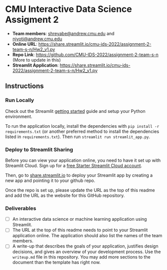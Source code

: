 # CMU Interactive Data Science Assigment 2

* **Team members**: shreyabe@andrew.cmu.edu and njyoti@andrew.cmu.edu
* **Online URL**: https://share.streamlit.io/cmu-ids-2022/assignment-2-team-s-n/Hw2_v1.py 
* **Repo Link**: https://github.com/CMU-IDS-2022/assignment-2-team-s-n (More to update in this)
* **Streamlit Application**: https://share.streamlit.io/cmu-ids-2022/assignment-2-team-s-n/Hw2_v1.py     



## Instructions

### Run Locally

Check out the Streamlit [getting started](https://docs.streamlit.io/en/stable/getting_started.html) guide and setup your Python environment.

To run the application locally, install the dependencies with `pip install -r requirements.txt` (or another preferred method to install the dependencies listed in `requirements.txt`). Then run `streamlit run streamlit_app.py`.

### Deploy to Streamlit Sharing

Before you can view your application online, you need to have it set up with Streamlit Cloud. 
Sign up for a [free Starter Streamlit Cloud account](https://streamlit.io/cloud). 

Then, go to [share.streamlit.io](https://share.streamlit.io) to deploy your Streamlit app by creating a new app and pointing it to your github repo.

Once the repo is set up, please update the URL as the top of this readme and add the URL as the website for this GitHub repository.

### Deliverables

- [ ] An interactive data science or machine learning application using Streamlit.
- [ ] The URL at the top of this readme needs to point to your Streamlit application online. The application should also list the names of the team members. 
- [ ] A write-up that describes the goals of your application, justifies design decisions, and gives an overview of your development process. Use the `writeup.md` file in this repository. You may add more sections to the document than the template has right now.

